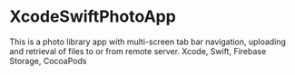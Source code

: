 # XcodeSwiftPhotoApp
This is a photo library app with multi-screen tab bar navigation, uploading and retrieval of files to or from remote server.
Xcode, Swift, Firebase Storage, CocoaPods
